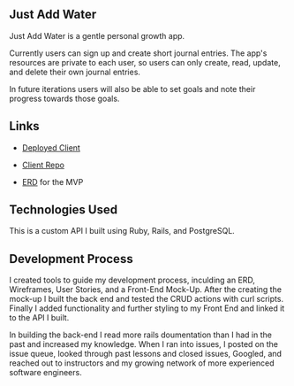 ## Just Add Water

Just Add Water is a gentle personal growth app.

Currently users can sign up and create short journal entries. The app's resources are private to each user, so users can only create, read, update, and delete their own journal entries.

In future iterations users will also be able to set goals and note their progress towards those goals.


## Links

* [Deployed Client](https://rivermagnetic.github.io/client-just-add-water/)

* [Client Repo](https://github.com/RiverMagnetic/client-just-add-water)

* [ERD](https://github.com/RiverMagnetic/api-rails-just-add-water/blob/master/just-add-water-original-erd.jpg) for the MVP


## Technologies Used

This is a custom API I built using Ruby, Rails, and PostgreSQL.


## Development Process

I created tools to guide my development process, inculding an ERD, Wireframes, User Stories, and a Front-End Mock-Up. After the creating the mock-up I built the back end and tested the CRUD actions with curl scripts. Finally I added functionality and further styling to my Front End and linked it to the API I built.

In building the back-end I read more rails doumentation than I had in the past and increased my knowledge. When I ran into issues, I posted on the issue queue, looked through past lessons and closed issues, Googled, and reached out to instructors and my growing network of more experienced software engineers.

